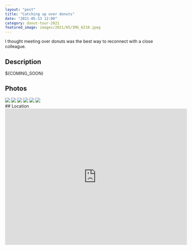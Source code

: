 ```yaml
---
layout: "post"
title: "Catching up over donuts"
date: "2021-05-13 12:00"
category: donut-tour-2021
featured_image: images/2021/05/IMG_6210.jpeg
---
```


I thought meeting over donuts was the best way to reconnect with a close colleague.

## Description
${COMING_SOON}

## Photos
<div class="gallery" data-columns="3">
	<img src="/images/2021/05/IMG_6209.jpeg">
	<img src="/images/2021/05/IMG_6210.jpeg">
	<img src="/images/2021/05/IMG_6211.jpeg">
	<img src="/images/2021/05/IMG_6212.jpeg">
	<img src="/images/2021/05/IMG_6213.jpeg">
	<img src="/images/2021/05/IMG_6214.jpeg">
</div>
## Location
<div class="map-responsive">

<iframe src="https://www.google.com/maps/embed?pb=!1m18!1m12!1m3!1d2682.0953794298794!2d-122.20842118439316!3d47.760204285347434!2m3!1f0!2f0!3f0!3m2!1i1024!2i768!4f13.1!3m3!1m2!1s0x54900e6bb6964203%3A0x6f4b25fde4b0ef2f!2sCountryside%20Donut%20House!5e0!3m2!1sen!2sus!4v1629062965616!5m2!1sen!2sus" width="600" height="450" style="border:0;" allowfullscreen="" loading="lazy"></iframe>

</div>
